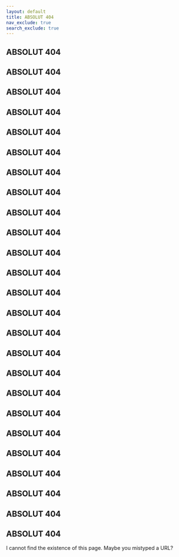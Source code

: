 ```yaml
---
layout: default
title: ABSOLUT 404
nav_exclude: true
search_exclude: true
---
```


## ABSOLUT 404
## ABSOLUT 404
## ABSOLUT 404
## ABSOLUT 404
## ABSOLUT 404
## ABSOLUT 404
## ABSOLUT 404
## ABSOLUT 404
## ABSOLUT 404
## ABSOLUT 404
## ABSOLUT 404
## ABSOLUT 404
## ABSOLUT 404
## ABSOLUT 404
## ABSOLUT 404
## ABSOLUT 404
## ABSOLUT 404
## ABSOLUT 404
## ABSOLUT 404
## ABSOLUT 404
## ABSOLUT 404
## ABSOLUT 404
## ABSOLUT 404
## ABSOLUT 404
## ABSOLUT 404

I cannot find the existence of this page. Maybe you mistyped a URL?
